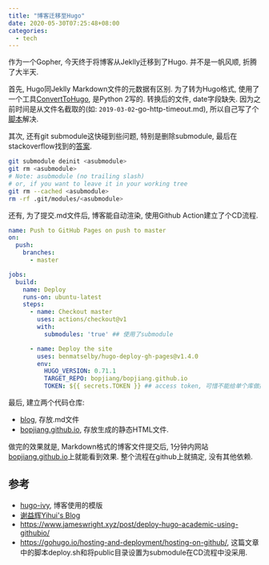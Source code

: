 ```yaml
---
title: "博客迁移至Hugo"
date: 2020-05-30T07:25:48+08:00
categories:
  - tech
---
```



作为一个Gopher, 今天终于将博客从Jeklly迁移到了Hugo. 并不是一帆风顺, 折腾了大半天.

首先, Hugo同Jeklly Markdown文件的元数据有区别. 为了转为Hugo格式, 使用了一个工具[ConvertToHugo](https://github.com/coderzh/ConvertToHugo), 是Python 2写的. 转换后的文件, date字段缺失. 因为之前时间是从文件名截取的(如: `2019-03-02`-go-http-timeout.md),  所以自己写了个[脚本](https://gist.github.com/bopjiang/b47132a97fd32ff99f73174de5bace89)解决.

其次, 还有git submodule这快碰到些问题, 特别是删除submodule, 最后在stackoverflow找到的[答案](https://stackoverflow.com/questions/29850029/what-is-the-current-way-to-remove-a-git-submodule).
```bash
git submodule deinit <asubmodule>    
git rm <asubmodule>
# Note: asubmodule (no trailing slash)
# or, if you want to leave it in your working tree
git rm --cached <asubmodule>
rm -rf .git/modules/<asubmodule>
```

还有, 为了提交.md文件后, 博客能自动渲染, 使用Github Action建立了个CD流程.
```yaml
name: Push to GitHub Pages on push to master
on:
  push:
    branches:
      - master

jobs:
  build:
    name: Deploy
    runs-on: ubuntu-latest
    steps:
      - name: Checkout master
        uses: actions/checkout@v1
        with:
          submodules: 'true' ## 使用了submodule

      - name: Deploy the site
        uses: benmatselby/hugo-deploy-gh-pages@v1.4.0
        env:
          HUGO_VERSION: 0.71.1
          TARGET_REPO: bopjiang/bopjiang.github.io
          TOKEN: ${{ secrets.TOKEN }} ## access token, 可惜不能给单个库做授权.
```

最后, 建立两个代码仓库:
 - [blog](https://github.com/bopjiang/blog), 存放.md文件
 - [bopjiang.github.io](https://github.com/bopjiang/bopjiang.github.io), 存放生成的静态HTML文件.

做完的效果就是, Markdown格式的博客文件提交后, 1分钟内网站[bopjiang.github.io](https://bopjiang.github.io)上就能看到效果. 整个流程在github上就搞定, 没有其他依赖.


## 参考
- [hugo-ivy](https://github.com/yihui/hugo-ivy), 博客使用的模版
- [谢益辉Yihui's Blog](https://yihui.org/cn/)
- https://www.jameswright.xyz/post/deploy-hugo-academic-using-githubio/
- https://gohugo.io/hosting-and-deployment/hosting-on-github/, 这篇文章中的脚本deploy.sh和将public目录设置为submodule在CD流程中没采用.